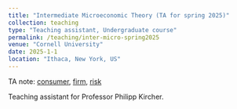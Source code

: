 ```yaml
---
title: "Intermediate Microeconomic Theory (TA for spring 2025)"
collection: teaching
type: "Teaching assistant, Undergraduate course"
permalink: /teaching/inter-micro-spring2025
venue: "Cornell University"
date: 2025-1-1
location: "Ithaca, New York, US"
---
```


TA note: [consumer](../pdfs/inter-micro-ta-note-consumer.pdf), [firm](../pdfs/inter-micro-ta-note-firm.pdf), [risk](../pdfs/inter-micro-ta-note-risk.pdf)

Teaching assistant for Professor Philipp Kircher.

